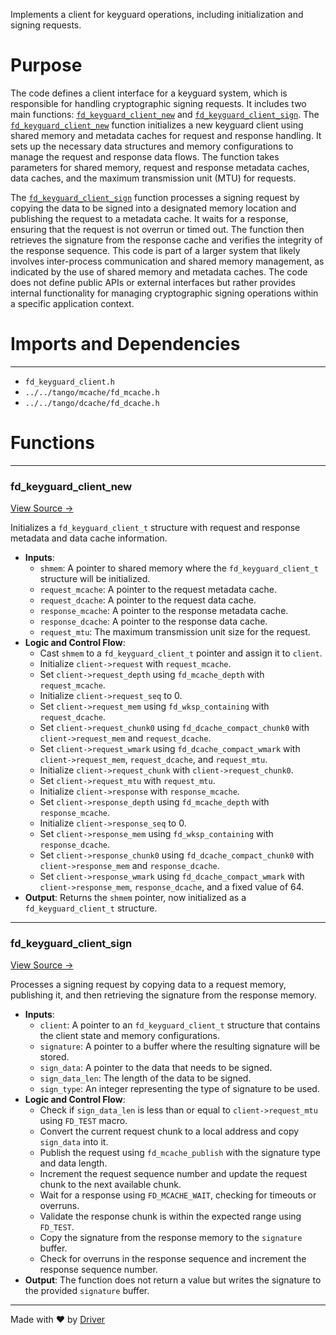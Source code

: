 <!--------------------------------------------------------------------------------->
<!-- IMPORTANT: This file is auto-generated by Driver (https://driver.ai). -------->
<!-- Manual edits may be overwritten on future commits. --------------------------->
<!--------------------------------------------------------------------------------->

Implements a client for keyguard operations, including initialization and signing requests.

# Purpose
The code defines a client interface for a keyguard system, which is responsible for handling cryptographic signing requests. It includes two main functions: [`fd_keyguard_client_new`](<#fd_keyguard_client_new>) and [`fd_keyguard_client_sign`](<#fd_keyguard_client_sign>). The [`fd_keyguard_client_new`](<#fd_keyguard_client_new>) function initializes a new keyguard client using shared memory and metadata caches for request and response handling. It sets up the necessary data structures and memory configurations to manage the request and response data flows. The function takes parameters for shared memory, request and response metadata caches, data caches, and the maximum transmission unit (MTU) for requests.

The [`fd_keyguard_client_sign`](<#fd_keyguard_client_sign>) function processes a signing request by copying the data to be signed into a designated memory location and publishing the request to a metadata cache. It waits for a response, ensuring that the request is not overrun or timed out. The function then retrieves the signature from the response cache and verifies the integrity of the response sequence. This code is part of a larger system that likely involves inter-process communication and shared memory management, as indicated by the use of shared memory and metadata caches. The code does not define public APIs or external interfaces but rather provides internal functionality for managing cryptographic signing operations within a specific application context.
# Imports and Dependencies

---
- `fd_keyguard_client.h`
- `../../tango/mcache/fd_mcache.h`
- `../../tango/dcache/fd_dcache.h`


# Functions

---
### fd\_keyguard\_client\_new<!-- {{#callable:fd_keyguard_client_new}} -->
[View Source →](<../../../../../src/disco/keyguard/fd_keyguard_client.c#L6>)

Initializes a `fd_keyguard_client_t` structure with request and response metadata and data cache information.
- **Inputs**:
    - `shmem`: A pointer to shared memory where the `fd_keyguard_client_t` structure will be initialized.
    - `request_mcache`: A pointer to the request metadata cache.
    - `request_dcache`: A pointer to the request data cache.
    - `response_mcache`: A pointer to the response metadata cache.
    - `response_dcache`: A pointer to the response data cache.
    - `request_mtu`: The maximum transmission unit size for the request.
- **Logic and Control Flow**:
    - Cast `shmem` to a `fd_keyguard_client_t` pointer and assign it to `client`.
    - Initialize `client->request` with `request_mcache`.
    - Set `client->request_depth` using `fd_mcache_depth` with `request_mcache`.
    - Initialize `client->request_seq` to 0.
    - Set `client->request_mem` using `fd_wksp_containing` with `request_dcache`.
    - Set `client->request_chunk0` using `fd_dcache_compact_chunk0` with `client->request_mem` and `request_dcache`.
    - Set `client->request_wmark` using `fd_dcache_compact_wmark` with `client->request_mem`, `request_dcache`, and `request_mtu`.
    - Initialize `client->request_chunk` with `client->request_chunk0`.
    - Set `client->request_mtu` with `request_mtu`.
    - Initialize `client->response` with `response_mcache`.
    - Set `client->response_depth` using `fd_mcache_depth` with `response_mcache`.
    - Initialize `client->response_seq` to 0.
    - Set `client->response_mem` using `fd_wksp_containing` with `response_dcache`.
    - Set `client->response_chunk0` using `fd_dcache_compact_chunk0` with `client->response_mem` and `response_dcache`.
    - Set `client->response_wmark` using `fd_dcache_compact_wmark` with `client->response_mem`, `response_dcache`, and a fixed value of 64.
- **Output**: Returns the `shmem` pointer, now initialized as a `fd_keyguard_client_t` structure.


---
### fd\_keyguard\_client\_sign<!-- {{#callable:fd_keyguard_client_sign}} -->
[View Source →](<../../../../../src/disco/keyguard/fd_keyguard_client.c#L34>)

Processes a signing request by copying data to a request memory, publishing it, and then retrieving the signature from the response memory.
- **Inputs**:
    - `client`: A pointer to an `fd_keyguard_client_t` structure that contains the client state and memory configurations.
    - `signature`: A pointer to a buffer where the resulting signature will be stored.
    - `sign_data`: A pointer to the data that needs to be signed.
    - `sign_data_len`: The length of the data to be signed.
    - `sign_type`: An integer representing the type of signature to be used.
- **Logic and Control Flow**:
    - Check if `sign_data_len` is less than or equal to `client->request_mtu` using `FD_TEST` macro.
    - Convert the current request chunk to a local address and copy `sign_data` into it.
    - Publish the request using `fd_mcache_publish` with the signature type and data length.
    - Increment the request sequence number and update the request chunk to the next available chunk.
    - Wait for a response using `FD_MCACHE_WAIT`, checking for timeouts or overruns.
    - Validate the response chunk is within the expected range using `FD_TEST`.
    - Copy the signature from the response memory to the `signature` buffer.
    - Check for overruns in the response sequence and increment the response sequence number.
- **Output**: The function does not return a value but writes the signature to the provided `signature` buffer.



---
Made with ❤️ by [Driver](https://www.driver.ai/)